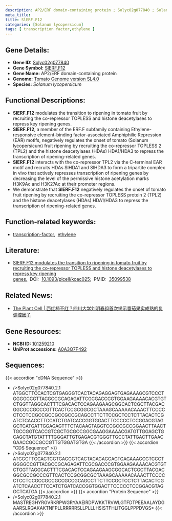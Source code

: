 ```yaml
---
description: AP2/ERF domain-containing protein ; Solyc02g077840 ; Solanum lycopersicum
meta_title:
title: SlERF.F12
categories: [Solanum lycopersicum]
tags: [ transcription factor,ethylene ]
---
```


## Gene Details:
- **Gene ID:**	[Solyc02g077840](https://solgenomics.net/locus/Solyc02g077840/view)
- **Gene Symbol:** <u>SlERF.F12</u>
- **Gene Name:** AP2/ERF domain-containing protein
- **Genome:** [Tomato Genome version SL4.0](https://solgenomics.net/organism/solanum_lycopersicum/genome)
- **Species:** *Solanum lycopersicum*

## Functional Descriptions:
   - **SlERF.F12** modulates the transition to ripening in tomato fruit by recruiting the co-repressor TOPLESS and histone deacetylases to repress key ripening genes.
   - **SlERF.F12**, a member of the ERF.F subfamily containing Ethylene-responsive element-binding factor-associated Amphiphilic Repression (EAR) motifs, negatively regulates the onset of tomato (Solanum lycopersicum) fruit ripening by recruiting the co-repressor TOPLESS 2 (TPL2) and the histone deacetylases (HDAs) HDA1/HDA3 to repress the transcription of ripening-related genes.
   - **SlERF.F12** interacts with the co-repressor TPL2 via the C-terminal EAR motif and recruits HDAs SlHDA1 and SlHDA3 to form a tripartite complex in vivo that actively represses transcription of ripening genes by decreasing the level of the permissive histone acetylation marks H3K9Ac and H3K27Ac at their promoter regions.
   - We demonstrate that **SlERF.F12** negatively regulates the onset of tomato fruit ripening by recruiting the co-repressor TOPLESS protein 2 (TPL2) and the histone deacetylases (HDAs) HDA1/HDA3 to repress the transcription of ripening-related genes.

## Function-related keywords:
   - [transcription-factor](/tags/transcription-factor/),&nbsp;&nbsp;[ethylene](/tags/ethylene/)

## Literature:
   - [SlERF.F12 modulates the transition to ripening in tomato fruit by recruiting the co-repressor TOPLESS and histone deacetylases to repress key ripening genes.]( https://academic.oup.com/plcell/article/34/4/1250/6517788?login=true)&nbsp;&nbsp;DOI:&nbsp;&nbsp;[10.1093/plcell/koac025](https://academic.oup.com/plcell/article/34/4/1250/6517788?login=true);&nbsp;&nbsp;PMID:&nbsp;&nbsp;[35099538](https://pubmed.ncbi.nlm.nih.gov/35099538/)

## Related News:
   - [The Plant Cell | 西红柿不红？四川大学刘明春组首次揭示番茄果实成熟的负调控因子](https://mp.weixin.qq.com/s?__biz=Mzg3MDEwNDEyMg==&mid=2247524769&idx=4&sn=ff87f65317c3323c4ef614f3e12fabbc&chksm=ce90ccf4f9e745e2e2e99a9f9eaf36e933d253a03090315c2d018a332dfb8183ec5782e04a81&scene=27#wechat_redirect)

## Gene Resources:
- **NCBI ID:**  [101259210](https://www.ncbi.nlm.nih.gov/gene/?term=101259210)
- **UniProt accessions:** [A0A3Q7F492](https://www.uniprot.org/uniprotkb/A0A3Q7F492/entry)



## Sequences:
{{< accordion "cDNA Sequence" >}}
- />Solyc02g077840.2.1<br>
ATGGCTTCCACTCGTGAGGGTCACTACAGAGGAGTGAGAAAGCGTCCCTGGGGCCGTTACGCCGCAGAGATTCGCGACCCGTGGAAGAAAACACGTGTCTGGTTAGGCACTTTCGACACTCCAGAAGAAGCGGCACTCGCTTACGACGGCGCCGCCCGTTCACTCCGCGGCGCTAAAGCAAAAACAAACTTCCCCCTCCTCCGCCGCCGCCGCCGCAGCCTTCTTCCGCTCCTCTTACACTCGATCTCAACCTTCCATCTGATCACCGGTGGACTTCCCCCTCCGGACGTAGGCTCATGATTGGAGAGTTTCTACAAGTAGGTCCGCCGCCGGAACTTAACTTGCCGGTCACCGTCGCTGCGCCGGCGAAGGAAAACGATGTTGGAGCTGCAGCTATGTATTTTGGGATTGTGAGACGTGGGTTGCCTATTGACTTGAACGAACCGCCGCCGTTGTGGATGTGA
{{< /accordion >}}
{{< accordion "CDS Sequence" >}}
- />Solyc02g077840.2.1<br>
ATGGCTTCCACTCGTGAGGGTCACTACAGAGGAGTGAGAAAGCGTCCCTGGGGCCGTTACGCCGCAGAGATTCGCGACCCGTGGAAGAAAACACGTGTCTGGTTAGGCACTTTCGACACTCCAGAAGAAGCGGCACTCGCTTACGACGGCGCCGCCCGTTCACTCCGCGGCGCTAAAGCAAAAACAAACTTCCCCCTCCTCCGCCGCCGCCGCCGCAGCCTTCTTCCGCTCCTCTTACACTCGATCTCAACCTTCCATCTGATCACCGGTGGACTTCCCCCTCCGGACGTAGGCTCATGA
{{< /accordion >}}
{{< accordion "Protein Sequence" >}}
- />Solyc02g077840.2.1<br>
MASTREGHYRGVRKRPWGRYAAEIRDPWKKTRVWLGTFDTPEEAALAYDGAARSLRGAKAKTNFPLLRRRRRSLLPLLLHSISTFHLITGGLPPPDVGS*
{{< /accordion >}}
